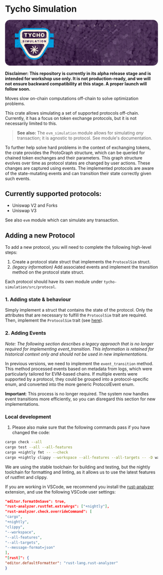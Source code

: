 # Tycho Simulation

![Tycho Simulation](./assets/tycho-simulation.png)

**Disclaimer: This repository is currently in its alpha release stage and is intended for workshop use only.
It is not production-ready, and we will not ensure backward compatibility at this stage.
A proper launch will follow soon.**

Moves slow on-chain computations off-chain to solve optimization problems.

This crate allows simulating a set of supported protocols off-chain. Currently, it has a focus on token exchange
protocols, but it is not necessarily limited to this.

> **See also:**
> The `evm_simulation` module allows for simulating _any_ transaction; it is agnostic to protocol. See module's
> documentation.

To further help solve hard problems in the context of exchanging tokens, the crate provides the ProtoGraph structure,
which can be queried for chained token exchanges and their parameters. This graph structure evolves over time as
protocol states are changed by user actions. These changes are captured using events. The implemented protocols are
aware of the state-mutating events and can transition their state correctly given such events.

## Currently supported protocols:

- Uniswap V2 and Forks
- Uniswap V3

See also `evm` module which can simulate any transaction.

## Adding a new Protocol

To add a new protocol, you will need to complete the following high-level steps:

1. Create a protocol state struct that implements the `ProtocolSim` struct.
2. _(legacy information)_ Add associated events and implement the transition method on the protocol state struct.

Each protocol should have its own module under `tycho-simulation/src/protocol`.

### 1\. Adding state & behaviour

Simply implement a struct that contains the state of the protocol. Only the attributes that are necessary to fulfill
the `ProtocolSim` trait are required. Then, implement the `ProtocolSim` trait (see [here](src/protocol/state.rs)).

### 2\. Adding Events

_Note: The following section describes a legacy approach that is no longer required for implementing event_transition.
This information is retained for historical context only and should not be used in new implementations._

In previous versions, we need to implement the `event_transition` method.
This method processed events based on metadata from logs, which were particularly tailored for EVM-based chains. If
multiple events were supported by a protocol, they could be grouped into a protocol-specific enum, and converted into
the more generic ProtocolEvent enum.

**Important**: This process is no longer required. The system now handles event transitions more efficiently, so you can
disregard this section for new implementations.

### Local development

1. Please also make sure that the following commands pass if you have changed the code:

```sh
cargo check --all
cargo test --all --all-features
cargo +nightly fmt -- --check
cargo +nightly clippy --workspace --all-features --all-targets -- -D warnings
```

We are using the stable toolchain for building and testing, but the nightly toolchain for formatting and linting, as it
allows us to use the latest features of rustfmt and clippy.

If you are working in VSCode, we recommend you install the [rust-analyzer](https://rust-analyzer.github.io/) extension,
and use the following VSCode user settings:

```json
"editor.formatOnSave": true,
"rust-analyzer.rustfmt.extraArgs": ["+nightly"],
"rust-analyzer.check.overrideCommand": [
"cargo",
"+nightly",
"clippy",
"--workspace",
"--all-features",
"--all-targets",
"--message-format=json"
],
"[rust]": {
"editor.defaultFormatter": "rust-lang.rust-analyzer"
}
```

